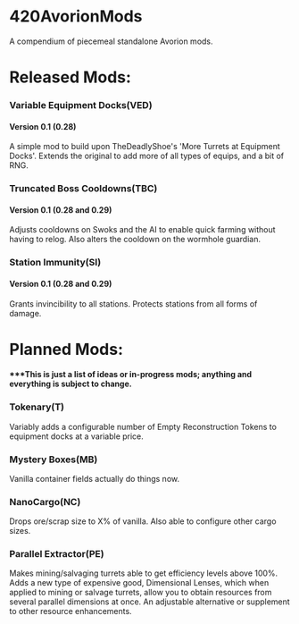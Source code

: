 # 420AvorionMods
A compendium of piecemeal standalone Avorion mods.

# Released Mods:

### Variable Equipment Docks(VED)
#### Version 0.1 (0.28) 
A simple mod to build upon TheDeadlyShoe's 'More Turrets at Equipment Docks'. Extends the original to add more of all types of
equips, and a bit of RNG.

### Truncated Boss Cooldowns(TBC)
#### Version 0.1 (0.28 and 0.29) 
Adjusts cooldowns on Swoks and the AI to enable quick farming without having to relog. Also alters the cooldown on the wormhole guardian. 

### Station Immunity(SI)
#### Version 0.1 (0.28 and 0.29) 
Grants invincibility to all stations. Protects stations from all forms of damage.


# Planned Mods:
#### ***This is just a list of ideas or in-progress mods; anything and everything is subject to change.

### Tokenary(T)
Variably adds a configurable number of Empty Reconstruction Tokens to equipment docks at a variable price.

### Mystery Boxes(MB)
Vanilla container fields actually do things now.

### NanoCargo(NC)
Drops ore/scrap size to X% of vanilla. Also able to configure other cargo sizes.

### Parallel Extractor(PE)
Makes mining/salvaging turrets able to get efficiency levels above 100%. Adds a new type of expensive good, Dimensional Lenses, which when applied to mining or salvage turrets, allow you to obtain resources from several parallel dimensions at once. An adjustable alternative or supplement to other resource enhancements.
